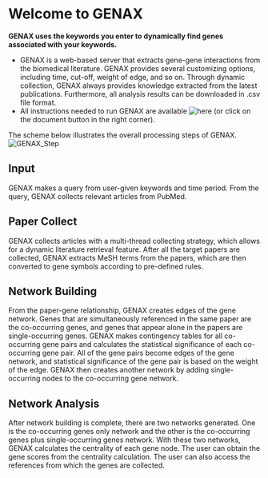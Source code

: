 # Welcome to GENAX
**GENAX uses the keywords you enter to dynamically find genes associated with your keywords.**

* GENAX is a web-based server that extracts gene-gene interactions from the biomedical literature. GENAX provides several customizing options, including time, cut-off, weight of edge, and so on. Through dynamic collection, GENAX always provides knowledge extracted from the latest publications. Furthermore, all analysis results can be downloaded in .csv file format.
* All instructions needed to run GENAX are available ![here](http://help.genax.tools/) (or click on the document button in the right corner).

The scheme below illustrates the overall processing steps of GENAX.
![GENAX_Step](http://genax.tools/static/GENAX_Step.png)

## Input
GENAX makes a query from user-given keywords and time period. From the query, GENAX collects relevant articles from PubMed.

## Paper Collect
GENAX collects articles with a multi-thread collecting strategy, which allows for a dynamic literature retrieval feature. After all the target papers are collected, GENAX extracts MeSH terms from the papers, which are then converted to gene symbols according to pre-defined rules.

## Network Building
From the paper-gene relationship, GENAX creates edges of the gene network. Genes that are simultaneously referenced in the same paper are the co-occurring genes, and genes that appear alone in the papers are single-occurring genes. GENAX makes contingency tables for all co-occurring gene pairs and calculates the statistical significance of each co-occurring gene pair. All of the gene pairs become edges of the gene network, and statistical significance of the gene pair is based on the weight of the edge. GENAX then creates another network by adding single-occurring nodes to the co-occurring gene network.

## Network Analysis
After network building is complete, there are two networks generated. One is the co-occurring genes only network and the other is the co-occurring genes plus single-occurring genes network. With these two networks, GENAX calculates the centrality of each gene node. The user can obtain the gene scores from the centrality calculation. The user can also access the references from which the genes are collected.
